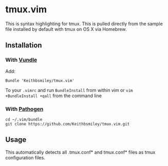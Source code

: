 # tmux.vim

This is syntax highlighting for tmux. This is pulled directly from the
sample file installed by default with tmux on OS X via Homebrew.

## Installation

### With [Vundle](https://github.com/gmarik/vundle)

Add:

```
Bundle 'Keithbsmiley/tmux.vim'
```

To your `.vimrc` and run `BundleInstall` from within vim or `vim +BundleInstall +qall` from the command line

### With [Pathogen](https://github.com/tpope/vim-pathogen)

```
cd ~/.vim/bundle
git clone https://github.com/Keithbsmiley/tmux.vim.git
```

## Usage

This automatically detects all .tmux.conf\* and tmux.conf\* files as
tmux configuration files.


